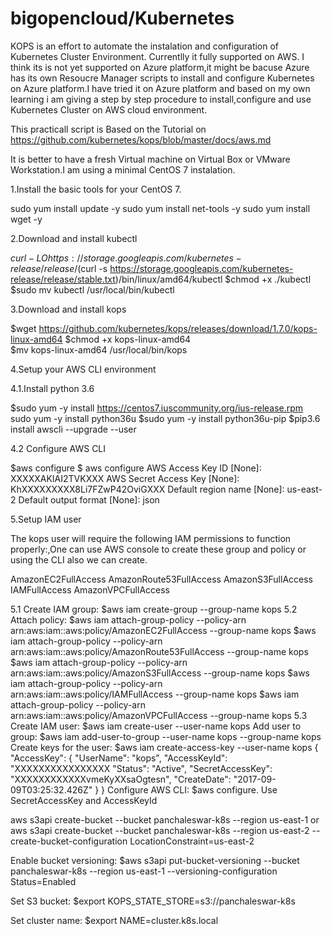 # bigopencloud/Kubernetes

KOPS is an effort to automate the instalation and configuration of Kubernetes Cluster Environment.
Currentlly it fully supported on AWS.
I think its is not yet supported on Azure platform,it might be bacuse Azure has its own Resoucre Manager scripts to install and configure Kubernetes on Azure platform.I have tried it on Azure platform and based on my own learning i am giving a step by step procedure to install,configure and use Kubernetes Cluster on AWS cloud environment.


This practicall script is Based on the Tutorial on https://github.com/kubernetes/kops/blob/master/docs/aws.md

It is better to have a fresh Virtual machine on Virtual Box or VMware Workstation.I am using a minimal CentOS 7 instalation.

1.Install the basic tools for your CentOS 7.

sudo yum install update -y
sudo yum install net-tools -y
sudo yum install wget -y

2.Download and install kubectl

$curl -LO https://storage.googleapis.com/kubernetes-release/release/$(curl -s https://storage.googleapis.com/kubernetes-release/release/stable.txt)/bin/linux/amd64/kubectl
$chmod +x ./kubectl
$sudo mv kubectl /usr/local/bin/kubectl

3.Download and install kops

$wget https://github.com/kubernetes/kops/releases/download/1.7.0/kops-linux-amd64
$chmod +x kops-linux-amd64  
$mv kops-linux-amd64 /usr/local/bin/kops 

4.Setup your AWS CLI environment

4.1.Install python 3.6

$sudo yum -y install https://centos7.iuscommunity.org/ius-release.rpm
sudo yum -y install python36u
$sudo yum -y install python36u-pip
$pip3.6 install awscli --upgrade --user

4.2 Configure AWS CLI

$aws configure
$ aws configure
AWS Access Key ID [None]: XXXXXAKIAI2TVKXXX
AWS Secret Access Key [None]: KhXXXXXXXXX8Li7FZwP42OviGXXX
Default region name [None]: us-east-2
Default output format [None]: json

5.Setup IAM user

The kops user will require the following IAM permissions to function properly:,One can use AWS console to create these group and policy or using the CLI also we can create.

AmazonEC2FullAccess
AmazonRoute53FullAccess
AmazonS3FullAccess
IAMFullAccess
AmazonVPCFullAccess

5.1
Create IAM group:
$aws iam create-group --group-name kops
5.2
Attach policy:
$aws iam attach-group-policy --policy-arn arn:aws:iam::aws:policy/AmazonEC2FullAccess --group-name kops
$aws iam attach-group-policy --policy-arn arn:aws:iam::aws:policy/AmazonRoute53FullAccess --group-name kops
$aws iam attach-group-policy --policy-arn arn:aws:iam::aws:policy/AmazonS3FullAccess --group-name kops
$aws iam attach-group-policy --policy-arn arn:aws:iam::aws:policy/IAMFullAccess --group-name kops
$aws iam attach-group-policy --policy-arn arn:aws:iam::aws:policy/AmazonVPCFullAccess --group-name kops
5.3
Create IAM user: 
$aws iam create-user --user-name kops
Add user to group: 
$aws iam add-user-to-group --user-name kops --group-name kops
Create keys for the user: 
$aws iam create-access-key --user-name kops
{
    "AccessKey": {
        "UserName": "kops",
        "AccessKeyId": "XXXXXXXXXXXXXXXX
        "Status": "Active",
        "SecretAccessKey": "XXXXXXXXXXXXvmeKyXXsaOgtesn",
        "CreateDate": "2017-09-09T03:25:32.426Z"
    }
}
Configure AWS CLI: 
$aws configure. Use SecretAccessKey and AccessKeyId


aws s3api create-bucket --bucket panchaleswar-k8s --region us-east-1 
or
aws s3api create-bucket --bucket panchaleswar-k8s --region us-east-2 --create-bucket-configuration LocationConstraint=us-east-2

Enable bucket versioning: 
$aws s3api put-bucket-versioning --bucket panchaleswar-k8s --region us-east-1 --versioning-configuration Status=Enabled

Set S3 bucket: 
$export KOPS_STATE_STORE=s3://panchaleswar-k8s

Set cluster name: 
$export NAME=cluster.k8s.local
